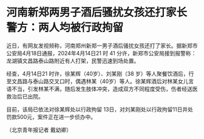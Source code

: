 # 河南新郑两男子酒后骚扰女孩还打家长 警方：两人均被行政拘留

近日，有网友发视频称，河南郑州新郑一男子酒后骚扰女孩还打了家长。据新郑市公安局4月18日通报，2024年4月14日21 时 41
分许，新郑市公安局接到报警称：龙湖镇文昌路泰山路附近有人打架，民警迅速到场处置。

经查，4月14日21 时许，徐某辉（40岁）、刘某刚（38
岁）等人聚餐饮酒后，行至文昌路与泰山路交叉口时，偶遇林某（40岁）等人。徐某辉酒后对林某女儿言语不当，引发林某不满，随后发生肢体冲突，造成双方不同程度受伤，伤者经送医救治后已出院。

目前，该局已依法对徐某辉处以行政拘留 13日，对刘某刚处以行政拘留11日并处罚款500元，案件正在进一步侦办中。

（北京青年报记者 戴幼卿）

